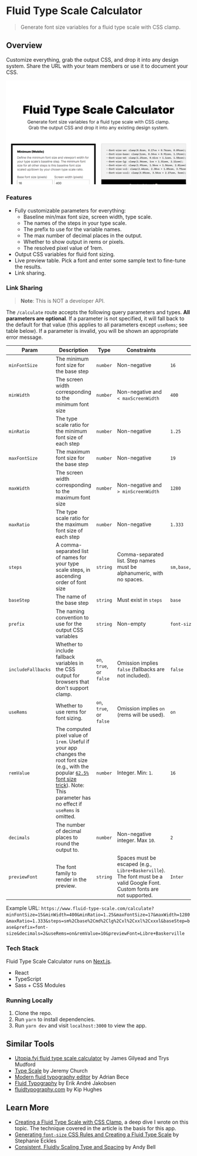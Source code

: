 # Fluid Type Scale Calculator

> Generate font size variables for a fluid type scale with CSS clamp.

## Overview

Customize everything, grab the output CSS, and drop it into any design system. Share the URL with your team members or use it to document your CSS.

![](./public/assets/images/thumbnail.png)

### Features

- Fully customizable parameters for everything:
  - Baseline min/max font size, screen width, type scale.
  - The names of the steps in your type scale.
  - The prefix to use for the variable names.
  - The max number of decimal places in the output.
  - Whether to show output in rems or pixels.
  - The resolved pixel value of 1rem.
- Output CSS variables for fluid font sizing.
- Live preview table. Pick a font and enter some sample text to fine-tune the results.
- Link sharing.

### Link Sharing

> **Note**: This is NOT a developer API.

The `/calculate` route accepts the following query parameters and types. **All parameters are optional**. If a parameter is not specified, it will fall back to the default for that value (this applies to all parameters except `useRems`; see table below). If a parameter is invalid, you will be shown an appropriate error message.

| Param         | Description                                                                                                                                                                                                     | Type     | Constraints                                                                                                               | Default                     |
| ------------- | --------------------------------------------------------------------------------------------------------------------------------------------------------------------------------------------------------------- | -------- | ------------------------------------------------------------------------------------------------------------------------- | --------------------------- |
| `minFontSize` | The minimum font size for the base step                                                                                                                                                                         | `number` | Non-negative                                                                                                              | `16`                        |
| `minWidth`    | The screen width corresponding to the minimum font size                                                                                                                                                         | `number` | Non-negative and `< maxScreenWidth`                                                                                       | `400`                       |
| `minRatio`    | The type scale ratio for the minimum font size of each step                                                                                                                                                     | `number` | Non-negative                                                                                                              | `1.25`                      |
| `maxFontSize` | The maximum font size for the base step                                                                                                                                                                         | `number` | Non-negative                                                                                                              | `19`                        |
| `maxWidth`    | The screen width corresponding to the maximum font size                                                                                                                                                         | `number` | Non-negative and `> minScreenWidth`                                                                                       | `1280`                      |
| `maxRatio`    | The type scale ratio for the maximum font size of each step                                                                                                                                                     | `number` | Non-negative                                                                                                              | `1.333`                     |
| `steps`       | A comma-separated list of names for your type scale steps, in ascending order of font size                                                                                                                      | `string` | Comma-separated list. Step names must be alphanumeric, with no spaces.                                                    | `sm,base,md,lg,xl,xxl,xxxl` |
| `baseStep`    | The name of the base step                                                                                                                                                                                       | `string` | Must exist in `steps`                                                                                                     | `base`                      |
| `prefix`      | The naming convention to use for the output CSS variables                                                                                                                                                       | `string` | Non-empty                                                                                                                 | `font-size`                 |
| `includeFallbacks`     | Whether to include fallback variables in the CSS output for browsers that don't support clamp.| `on`, `true`, or `false`     | Omission implies `false` (fallbacks are not included).| `false`                        |
| `useRems`     | Whether to use rems for font sizing.                                                                                                                                                                            | `on`, `true`, or `false`     | Omission implies `on` (rems will be used).                                       | `on`                        |
| `remValue`    | The computed pixel value of `1rem`. Useful if your app changes the root font size (e.g., with the popular [`62.5%` font size trick](https://www.aleksandrhovhannisyan.com/blog/62-5-percent-font-size-trick/)). Note: This parameter has no effect if `useRems` is omitted. | `number` | Integer. Min: `1`.                                                                                                        | `16`                        |
| `decimals`    | The number of decimal places to round the output to.                                                                                                                                                            | `number` | Non-negative integer. Max `10`.                                                                                           | `2`                         |
| `previewFont` | The font family to render in the preview.                                                                                                                                                                       | `string` | Spaces must be escaped (e.g., `Libre+Baskerville`). The font must be a valid Google Font. Custom fonts are not supported. | `Inter`                     |

Example URL: `https://www.fluid-type-scale.com/calculate?minFontSize=15&minWidth=400&minRatio=1.25&maxFontSize=17&maxWidth=1280&maxRatio=1.333&steps=sm%2Cbase%2Cmd%2Clg%2Cxl%2Cxxl%2Cxxxl&baseStep=base&prefix=font-size&decimals=2&useRems=on&remValue=10&previewFont=Libre+Baskerville`

### Tech Stack

Fluid Type Scale Calculator runs on [Next.js](https://nextjs.org/).

- React
- TypeScript
- Sass + CSS Modules

### Running Locally

1. Clone the repo.
2. Run `yarn` to install dependencies.
3. Run `yarn dev` and visit `localhost:3000` to view the app.

## Similar Tools

- [Utopia.fyi fluid type scale calculator](https://utopia.fyi/type/calculator/) by James Gilyead and Trys Mudford
- [Type Scale](https://type-scale.com/) by Jeremy Church
- [Modern fluid typography editor](https://modern-fluid-typography.vercel.app/) by Adrian Bece
- [Fluid Typography](https://fluid-typography.netlify.app/) by Erik André Jakobsen
- [fluidtypography.com](https://fluidtypography.com/) by Kip Hughes

## Learn More

- [Creating a Fluid Type Scale with CSS Clamp](https://www.aleksandrhovhannisyan.com/blog/fluid-type-scale-with-css-clamp/), a deep dive I wrote on this topic. The technique covered in the article is the basis for this app.
- [Generating `font-size` CSS Rules and Creating a Fluid Type Scale](https://moderncss.dev/generating-font-size-css-rules-and-creating-a-fluid-type-scale/) by Stephanie Eckles
- [Consistent, Fluidly Scaling Type and Spacing](https://css-tricks.com/consistent-fluidly-scaling-type-and-spacing/) by Andy Bell
